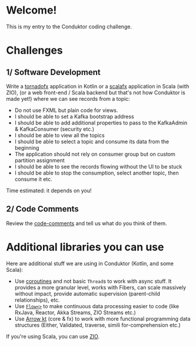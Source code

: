 # Welcome!

This is my entry to the Conduktor coding challenge.

# Challenges

## 1/ Software Development

Write a [tornadofx](https://github.com/edvin/tornadofx) application in Kotlin or a [scalafx](https://www.scalafx.org/) application in Scala (with ZIO), (or a web front-end / Scala backend but that's not how Conduktor is made yet!) where we can see records from a topic:

- Do not use FXML but plain code for views.
- I should be able to set a Kafka bootstrap address
- I should be able to add additional properties to pass to the KafkaAdmin & KafkaConsumer (security etc.)
- I should be able to view all the topics
- I should be able to select a topic and consume its data from the beginning
- The application should not rely on consumer group but on custom partition assignment
- I should be able to see the records flowing without the UI to be stuck
- I should be able to stop the consumption, select another topic, then consume it etc.

Time estimated: it depends on you!

## 2/ Code Comments

Review the [code-comments](https://github.com/conduktor/conduktor-coding-challenge/tree/main/code-comments) and tell us what do you think of them.

# Additional libraries you can use

Here are additional stuff we are using in Conduktor (Kotlin, and some Scala):

- Use [coroutines](https://kotlinlang.org/docs/reference/coroutines-overview.html) and not basic `Thread`s to work with async stuff. It provides a more granular level, works with Fibers, can scale massively without impact, provide automatic supervision (parent-child relationships), etc.
- Use [`Flow<>`](https://kotlinlang.org/docs/reference/coroutines/flow.html) to make continuous data processing easier to code (like RxJava, Reactor, Akka Streams, ZIO Streams etc.)
- Use [Arrow kt](https://arrow-kt.io/) (core & fx) to work with more functional programming data structures (Either, Validated, traverse, simili for-comprehension etc.)

If you're using Scala, you can use [ZIO](https://zio.dev/).

